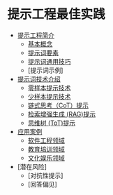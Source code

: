 # 提示工程最佳实践

* [提示工程简介](part1/README.md)
    * [基本概念](part1/writing.md)
    * [提示词要素](part1/gitbook.md)
    * [提示词通用技巧](part1/gitbook.md)
    * [提示词示例]
* [提示词技术介绍](part2/README.md)
    * [零样本提示技术](part2/feedback_please.md)
    * [少样本提示技术](part2/better_tools.md)
    * [链式思考（CoT）提示](part2/feedback_please.md)
    * [检索增强生成 (RAG)提示](part2/better_tools.md)
    * [思维树 (ToT)提示](part2/feedback_please.md)
* [应用案例](part3/README.md)
    * [软件工程领域](part3/feedback_please.md)
    * [教育培训领域](part3/feedback_please.md)
    * [文化娱乐领域](part3/better_tools.md)
* [潜在风险]
    * [对抗性提示]
    * [回答偏见]